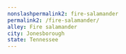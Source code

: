 ```yaml
---
﻿nonslashpermalink2: fire-salamander
permalink2: /fire-salamander/
alley: Fire salamander
city: Jonesborough
state: Tennessee
---
```


